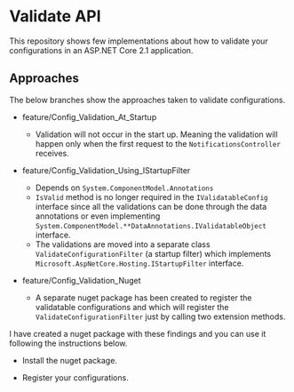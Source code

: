 # Validate API

This repository shows few implementations about how to validate your configurations in an ASP.NET Core 2.1 application.

## Approaches

The below branches show the approaches taken to validate configurations.

* feature/Config_Validation_At_Startup
  * Validation will not occur in the start up. Meaning the validation will happen only when the first request to the `NotificationsController` receives.
  
* feature/Config_Validation_Using_IStartupFilter
  * Depends on `System.ComponentModel.Annotations`
  * `IsValid` method is no longer required in the `IValidatableConfig` interface since all the validations can be done through the data annotations or even implementing `System.ComponentModel.**DataAnnotations.IValidatableObject` interface.
  * The validations are moved into a separate class `ValidateConfigurationFilter` (a startup filter) which implements `Microsoft.AspNetCore.Hosting.IStartupFilter` interface.

* feature/Config_Validation_Nuget
  * A separate nuget package has been created to register the validatable configurations and which will register the `ValidateConfigurationFilter` just by calling two extension methods.

I have created a nuget package with these findings and you can use it following the instructions below.

* Install the nuget package.

* Register your configurations.